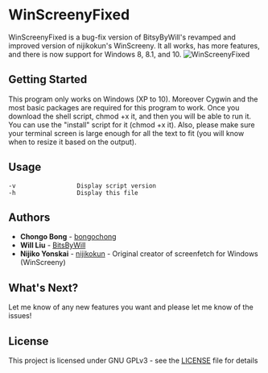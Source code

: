 # WinScreenyFixed
WinScreenyFixed is a bug-fix version of BitsyByWill's revamped and improved version of nijikokun's WinScreeny.  It all works, has more features, and there is now support for Windows 8, 8.1, and 10.
![WinScreenyFixed](https://s31.postimg.cc/mu8citqm3/Win_Screen_Fetch.png)

## Getting Started
This program only works on Windows (XP to 10).  Moreover Cygwin and the most basic packages are required for this program to work.
Once you download the shell script, chmod +x it, and then you will be able to run it.  You can use the "install" script for it (chmod +x it).  Also, please make sure your terminal screen is large enough for all the text to fit (you will know when to resize it based on the output).

## Usage
    -v                 Display script version
    -h                 Display this file

## Authors
* **Chongo Bong** - [bongochong](https://github.com/bongochong)
* **Will Liu** - [BitsByWill](https://github.com/BitsByWill)
* **Nijiko Yonskai** - [nijikokun](https://github.com/nijikokun) - Original creator of screenfetch for Windows (WinScreeny)

## What's Next?
Let me know of any new features you want and please let me know of the issues!

## License
This project is licensed under GNU GPLv3 - see the [LICENSE](LICENSE) file for details


